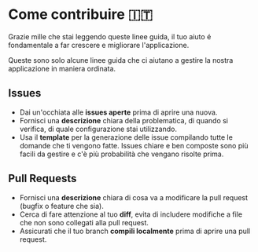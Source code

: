 # Come contribuire 🇮🇹

Grazie mille che stai leggendo queste linee guida, il tuo aiuto é fondamentale a far crescere e migliorare l'applicazione.

Queste sono solo alcune linee guida che ci aiutano a gestire la nostra applicazione in maniera ordinata.

## Issues

* Dai un'occhiata alle **issues aperte** prima di aprire una nuova.
* Fornisci una **descrizione** chiara della problematica, di quando si verifica, di quale configurazione stai utilizzando.
* Usa il **template** per la generazione delle issue compilando tutte le domande che ti vengono fatte. Issues chiare e ben composte sono più facili da gestire e c'è più probabilità che vengano risolte prima. 

## Pull Requests

* Fornisci una **descrizione** chiara di cosa va a modificare la pull request (bugfix o feature che sia).
* Cerca di fare attenzione al tuo **diff**, evita di includere modifiche a file che non sono collegati alla pull request.
* Assicurati che il tuo branch **compili localmente** prima di aprire una pull request.